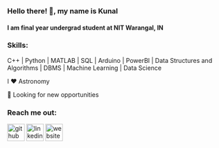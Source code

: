 ### Hello there! 👋, my name is Kunal
#### I am final year undergrad student at NIT Warangal, IN

### Skills: 
C++ | Python | MATLAB | SQL | Arduino | PowerBI |
Data Structures and Algorithms | DBMS | Machine Learning | Data Science


I ❤️ Astronomy

💼 Looking for new opportunities 

### Reach me out:
[<img src='https://cdn.jsdelivr.net/npm/simple-icons@3.0.1/icons/github.svg' alt='github' height='40'>](https://github.com/ksh168)   [<img src='https://cdn.jsdelivr.net/npm/simple-icons@3.0.1/icons/linkedin.svg' alt='linkedin' height='40'>](https://www.linkedin.com/in/kunalsharma99/)   [<img src='https://cdn.jsdelivr.net/npm/simple-icons@3.0.1/icons/icloud.svg' alt='website' height='40'>](https://ksh168.github.io)  
